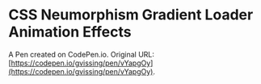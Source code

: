 # CSS Neumorphism Gradient Loader Animation Effects

A Pen created on CodePen.io. Original URL: [https://codepen.io/gvissing/pen/vYapgOy](https://codepen.io/gvissing/pen/vYapgOy).


